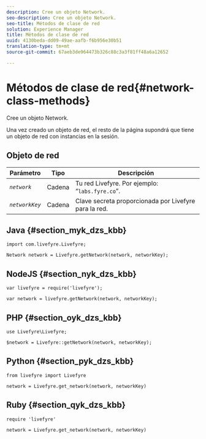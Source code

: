 ```yaml
---
description: Cree un objeto Network.
seo-description: Cree un objeto Network.
seo-title: Métodos de clase de red
solution: Experience Manager
title: Métodos de clase de red
uuid: 4130beda-dd09-49ae-aafb-f6b956e30b51
translation-type: tm+mt
source-git-commit: 67aeb3de964473b326c88c3a3f81ff48a6a12652

---
```



# Métodos de clase de red{#network-class-methods}

Cree un objeto Network.

Una vez creado un objeto de red, el resto de la página supondrá que tiene un objeto de red con instancias en la sesión.

## Objeto de red

| Parámetro | Tipo | Descripción |
|---|---|---|
| *`network`* | Cadena | Tu red Livefyre. Por ejemplo: “`labs.fyre.co`”. |
| *`networkKey`* | Cadena | Clave secreta proporcionada por Livefyre para la red. |

## Java {#section_myk_dzs_kbb}

```
import com.livefyre.Livefyre; 
  
Network network = Livefyre.getNetwork(network, networkKey); 
```

## NodeJS {#section_nyk_dzs_kbb}

```
var livefyre = require('livefyre'); 
  
var network = livefyre.getNetwork(network, networkKey); 
```

## PHP {#section_oyk_dzs_kbb}

```
use Livefyre\Livefyre; 
  
$network = Livefyre::getNetwork(network, networkKey); 
```

## Python {#section_pyk_dzs_kbb}

```
from livefyre import Livefyre 
  
network = Livefyre.get_network(network, networkKey) 
```

## Ruby {#section_qyk_dzs_kbb}

```
require 'livefyre' 
  
network = Livefyre.get_network(network, networkKey) 
```

